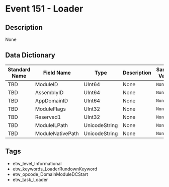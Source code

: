 # Event 151 - Loader

## Description
None

## Data Dictionary
|Standard Name|Field Name|Type|Description|Sample Value|
|---|---|---|---|---|
|TBD|ModuleID|UInt64|None|`None`|
|TBD|AssemblyID|UInt64|None|`None`|
|TBD|AppDomainID|UInt64|None|`None`|
|TBD|ModuleFlags|UInt32|None|`None`|
|TBD|Reserved1|UInt32|None|`None`|
|TBD|ModuleILPath|UnicodeString|None|`None`|
|TBD|ModuleNativePath|UnicodeString|None|`None`|

## Tags
* etw_level_Informational
* etw_keywords_LoaderRundownKeyword
* etw_opcode_DomainModuleDCStart
* etw_task_Loader